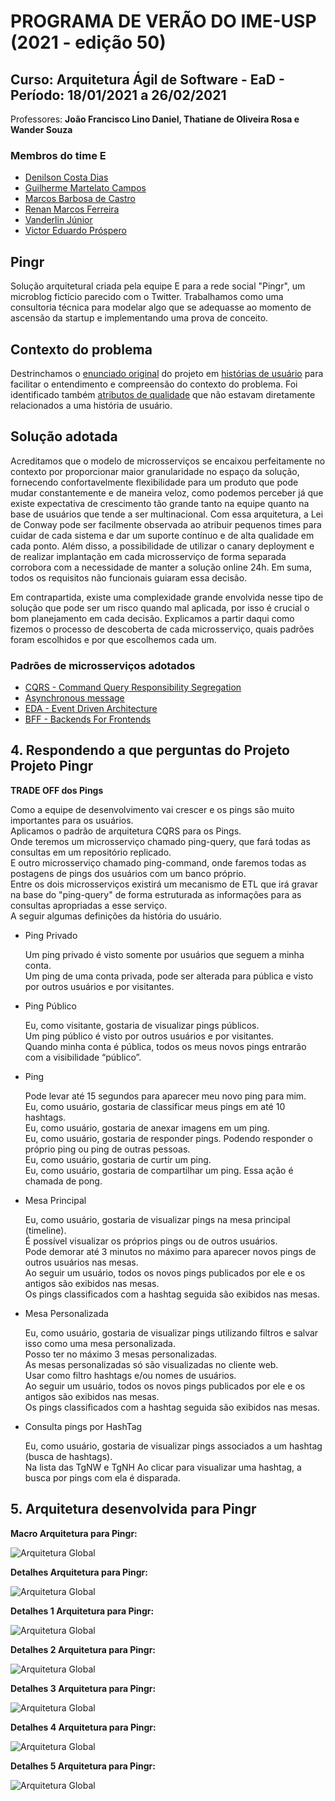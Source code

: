 # PROGRAMA DE VERÃO DO IME-USP (2021 - edição 50)

## Curso: Arquitetura Ágil de Software - EaD - Período: 18/01/2021 a 26/02/2021

Professores: **João Francisco Lino Daniel, Thatiane de Oliveira Rosa e Wander Souza**

### Membros do time E

* [Denilson Costa Dias](https://github.com/denilsoncd)
* [Guilherme Martelato Campos](https://github.com/guilhermemcampos)
* [Marcos Barbosa de Castro](https://github.com/marbarbosa)
* [Renan Marcos Ferreira](https://github.com/renanmarcos)
* [Vanderlin Júnior](https://github.com/Wanderllin)
* [Victor Eduardo Próspero](https://github.com/victorprospero)

## Pingr

Solução arquitetural criada pela equipe E para a rede social "Pingr", um microblog fictício parecido com o Twitter. Trabalhamos como uma consultoria técnica para modelar algo que se adequasse ao momento de ascensão da startup e implementando uma prova de conceito.

## Contexto do problema

Destrinchamos o [enunciado original](docs/enunciado-original.pdf) do projeto em [histórias de usuário](docs/historias-usuario.md) para facilitar o entendimento e compreensão do contexto do problema. Foi identificado também [atributos de qualidade](docs/atributos-qualidade.md) que não estavam diretamente relacionados a uma história de usuário.

## Solução adotada

Acreditamos que o modelo de microsserviços se encaixou perfeitamente no contexto por proporcionar maior granularidade no espaço da solução, fornecendo confortavelmente flexibilidade para um produto que pode mudar constantemente e de maneira veloz, como podemos perceber já que existe expectativa de crescimento tão grande tanto na equipe quanto na base de usuários que tende a ser multinacional. Com essa arquitetura, a Lei de Conway pode ser facilmente observada ao atribuir pequenos times para cuidar de cada sistema e dar um suporte contínuo e de alta qualidade em cada ponto. Além disso, a possibilidade de utilizar o canary deployment e de realizar implantação em cada microsserviço de forma separada corrobora com a necessidade de manter a solução online 24h. Em suma, todos os requisitos não funcionais guiaram essa decisão.

Em contrapartida, existe uma complexidade grande envolvida nesse tipo de solução que pode ser um risco quando mal aplicada, por isso é crucial o bom planejamento em cada decisão. Explicamos a partir daqui como fizemos o processo de descoberta de cada microsserviço, quais padrões foram escolhidos e por que escolhemos cada um.

### Padrões de microsserviços adotados

* [CQRS - Command Query Responsibility Segregation](docs/patterns/cqrs.md)
* [Asynchronous message](docs/patterns/async-message.md)
* [EDA - Event Driven Architecture](docs/patterns/eda.md)
* [BFF - Backends For Frontends](docs/patterns/bff.md)

## 4. Respondendo a que perguntas do Projeto **Projeto Pingr**

**TRADE OFF dos Pings**

  Como a equipe de desenvolvimento vai crescer e os pings são muito importantes para os usuários.  
  Aplicamos o padrão de arquitetura CQRS para os Pings.  
  Onde teremos um microsserviço chamado ping-query, que fará todas as consultas em um repositório replicado.  
  E outro microsserviço chamado ping-command, onde faremos todas as postagens de pings dos usuários com um banco próprio.  
  Entre os dois microsserviços existirá um mecanismo de ETL que irá gravar na base do "ping-query" de forma estruturada as informações para as consultas apropriadas a esse serviço.  
  A seguir algumas definições da história do usuário.  

* Ping Privado
 
  Um ping privado é visto somente por usuários que seguem a minha conta.  
  Um ping de uma conta privada, pode ser alterada para pública e visto por outros usuários e por visitantes.  

* Ping Público

  Eu, como visitante, gostaria de visualizar pings públicos.  
  Um ping público é visto por outros usuários e por visitantes.  
  Quando minha conta é pública, todos os meus novos pings entrarão com a visibilidade “público”.  

* Ping

  Pode levar até 15 segundos para aparecer meu novo ping para mim.  
  Eu, como usuário, gostaria de classificar meus pings em até 10 hashtags.  
  Eu, como usuário, gostaria de anexar imagens em um ping.  
  Eu, como usuário, gostaria de responder pings. Podendo responder o próprio ping ou ping de outras pessoas.  
  Eu, como usuário, gostaria de curtir um ping.  
  Eu, como usuário, gostaria de compartilhar um ping. Essa ação é chamada de pong.  

* Mesa Principal

  Eu, como usuário, gostaria de visualizar pings na mesa principal (timeline).  
  É possível visualizar os próprios pings ou de outros usuários.  
  Pode demorar até 3 minutos no máximo para aparecer novos pings de outros usuários nas mesas.  
  Ao seguir um usuário, todos os novos pings publicados por ele e os antigos são exibidos nas mesas.  
  Os pings classificados com a hashtag seguida são exibidos nas mesas.  

* Mesa Personalizada

  Eu, como usuário, gostaria de visualizar pings utilizando filtros e salvar isso como uma mesa personalizada.  
  Posso ter no máximo 3 mesas personalizadas.  
  As mesas personalizadas só são visualizadas no cliente web.  
  Usar como filtro hashtags e/ou nomes de usuários.  
  Ao seguir um usuário, todos os novos pings publicados por ele e os antigos são exibidos nas mesas.  
  Os pings classificados com a hashtag seguida são exibidos nas mesas.  

* Consulta pings por HashTag

  Eu, como usuário, gostaria de visualizar pings associados a um hashtag (busca de hashtags).  
  Na lista das TgNW e TgNH Ao clicar para visualizar uma hashtag, a busca por pings com ela é disparada.  

## 5. Arquitetura desenvolvida para Pingr

**Macro Arquitetura para Pingr:**

![Arquitetura Global](imagens/microservices-and-eda-view-pingr-0.png)

**Detalhes Arquitetura para Pingr:**

![Arquitetura Global](imagens/microservices-and-eda-view-pingr-00.png)

**Detalhes 1 Arquitetura para Pingr:**

![Arquitetura Global](imagens/microservices-and-eda-view-pingr-1.png)

**Detalhes 2 Arquitetura para Pingr:**

![Arquitetura Global](imagens/microservices-and-eda-view-pingr-2.png)

**Detalhes 3 Arquitetura para Pingr:**

![Arquitetura Global](imagens/microservices-and-eda-view-pingr-3.png)

**Detalhes 4 Arquitetura para Pingr:**

![Arquitetura Global](imagens/microservices-and-eda-view-pingr-4.png)

**Detalhes 5 Arquitetura para Pingr:**

![Arquitetura Global](imagens/microservices-and-eda-view-pingr-5.png)

